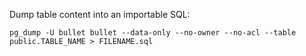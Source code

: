 Dump table content into an importable SQL:

``pg_dump -U bullet bullet --data-only --no-owner --no-acl --table public.TABLE_NAME > FILENAME.sql``